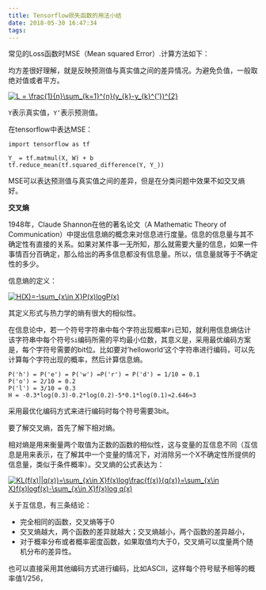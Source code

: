 ```yaml
---
title: Tensorflow损失函数的用法小结
date: 2018-05-30 16:47:34
tags:
---
```


常见的Loss函数时MSE（Mean squared Error）.计算方法如下：


均方差很好理解，就是反映预测值与真实值之间的差异情况。为避免负值，一般取绝对值或者平方。

<a href="https://www.codecogs.com/eqnedit.php?latex=L&space;=&space;\frac{1}{n}\sum_{k=1}^{n}(y_{k}-y_{k}^{'})^{2}" target="_blank"><img src="https://latex.codecogs.com/gif.latex?L&space;=&space;\frac{1}{n}\sum_{k=1}^{n}(y_{k}-y_{k}^{'})^{2}" title="L = \frac{1}{n}\sum_{k=1}^{n}(y_{k}-y_{k}^{'})^{2}" /></a>

`Y`表示真实值，`Y‘`表示预测值。

在tensorflow中表达MSE：
```
import tensorflow as tf

Y_ = tf.matmul(X, W) + b
tf.reduce_mean(tf.squared_difference(Y, Y_))
```

MSE可以表达预测值与真实值之间的差异，但是在分类问题中效果不如交叉熵好。

**交叉熵**

1948年，Claude Shannon在他的著名论文（A Mathematic Theory of Communication）中提出信息熵的概念来对信息进行度量。信息的信息量与其不确定性有直接的关系。如果对某件事一无所知，那么就需要大量的信息，如果一件事情百分百确定，那么给出的再多信息都没有信息量。所以，信息量就等于不确定性的多少。

信息熵的定义：

<a href="https://www.codecogs.com/eqnedit.php?latex=H(X)=-\sum_{x\in&space;X}P(x)lnP(x)" target="_blank"><img src="https://latex.codecogs.com/gif.latex?H(X)=-\sum_{x\in&space;X}P(x)lnP(x)" title="H(X)=-\sum_{x\in X}P(x)logP(x)" /></a>

其定义形式与热力学的熵有很大的相似性。

在信息论中，若一个符号字符串中每个字符出现概率`Pi`已知，就利用信息熵估计该字符串中每个符号`Si`编码所需的平均最小位数，其意义是，采用最优编码方案是，每个字符号需要的bit位。比如要对’helloworld‘这个字符串进行编码，可以先计算每个字符出现的概率，然后计算信息熵。
```
P('h') = P('e') = P('w') =P('r') = P('d') = 1/10 = 0.1
P('o') = 2/10 = 0.2
P('l') = 3/10 = 0.3
H = -0.3*log(0.3)-0.2*log(0.2)-5*0.1*log(0.1)≈2.646≈3
```
采用最优化编码方式来进行编码时每个符号需要3bit。

要了解交叉熵，首先了解下相对熵。

相对熵是用来衡量两个取值为正数的函数的相似性，这与变量的互信息不同（互信息是用来表示，在了解其中一个变量的情况下，对消除另一个X不确定性所提供的信息量，类似于条件概率）。交叉熵的公式表达为：

<a href="https://www.codecogs.com/eqnedit.php?latex=KL(f(x)||q(x))=\sum_{x\in&space;X}f(x)log\frac{f(x)}{q(x)}=\sum_{x\in&space;X}f(x)logf(x)-\sum_{x\in&space;X}f(x)log&space;q(x)" target="_blank"><img src="https://latex.codecogs.com/gif.latex?KL(f(x)||q(x))=\sum_{x\in&space;X}f(x)log\frac{f(x)}{q(x)}=\sum_{x\in&space;X}f(x)logf(x)-\sum_{x\in&space;X}f(x)log&space;q(x)" title="KL(f(x)||q(x))=\sum_{x\in X}f(x)log\frac{f(x)}{q(x)}=\sum_{x\in X}f(x)logf(x)-\sum_{x\in X}f(x)log q(x)" /></a>

关于互信息，有三条结论：

+ 完全相同的函数，交叉熵等于0
+ 交叉熵越大，两个函数的差异就越大；交叉熵越小，两个函数的差异越小，
+ 对于概率分布或者概率密度函数，如果取值均大于0，交叉熵可以度量两个随机分布的差异性。

也可以直接采用其他编码方式进行编码，比如ASCII，这样每个符号赋予相等的概率值1/256，


